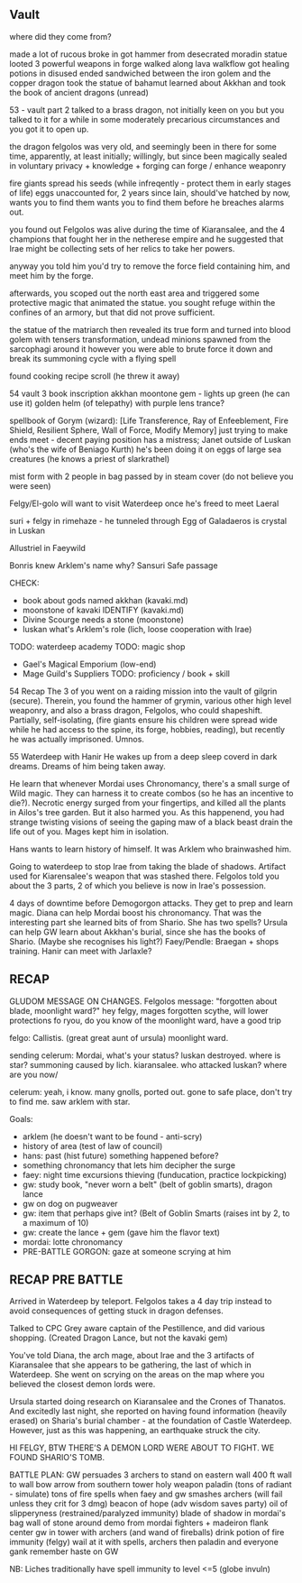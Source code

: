 ## Vault
where did they come from?

made a lot of rucous broke in got hammer from desecrated moradin statue
looted 3 powerful weapons in forge
walked along lava walkflow
got healing potions in disused
ended sandwiched between the iron golem and the copper dragon
took the statue of bahamut
learned about Akkhan
and took the book of ancient dragons (unread)


53 - vault part 2
talked to a brass dragon, not initially keen on you
but you talked to it for a while in some moderately precarious circumstances
and you got it to open up.

the dragon felgolos was very old, and seemingly been in there for some time, apparently, at least initially; willingly, but since been magically sealed in
voluntary privacy + knowledge + forging
can forge / enhance weaponry

fire giants spread his seeds (while infreqently - protect them in early stages of life)
eggs unaccounted for, 2 years since lain, should've hatched by now, wants you to find them
wants you to find them before he breaches alarms out.

you found out Felgolos was alive during the time of Kiaransalee,
and the 4 champions that fought her in the netherese empire
and he suggested that Irae might be collecting sets of her relics to take her powers.

anyway you told him you'd try to remove the force field containing him, and meet him by the forge.

afterwards, you scoped out the north east area and triggered some protective magic that animated the statue. you sought refuge within the confines of an armory, but that did not prove sufficient.

the statue of the matriarch then revealed its true form and turned into blood golem with tensers transformation, undead minions spawned from the sarcophagi around it
however you were able to brute force it down and break its summoning cycle with a flying spell

found cooking recipe scroll (he threw it away)

54 vault 3
book inscription akkhan
moontone gem - lights up green (he can use it)
golden helm (of telepathy) with purple lens
trance?

spellbook of Gorym (wizard): [Life Transference, Ray of Enfeeblement, Fire Shield, Resilient Sphere, Wall of Force, Modify Memory]
just trying to make ends meet - decent paying position
has a mistress; Janet outside of Luskan (who's the wife of Beniago Kurth)
he's been doing it on eggs of large sea creatures (he knows a priest of slarkrathel)

mist form with 2 people in bag
passed by in steam cover (do not believe you were seen)

Felgy/El-golo will want to visit Waterdeep once he's freed to meet Laeral

suri + felgy in rimehaze - he tunneled through
Egg of Galadaeros is crystal in Luskan

Allustriel in Faeywild

Bonris knew Arklem's name why?
Sansuri Safe passage

CHECK:
- book about gods named akkhan (kavaki.md)
- moonstone of kavaki IDENTIFY (kavaki.md)
- Divine Scourge needs a stone (moonstone)
- luskan what's Arklem's role (lich, loose cooperation with Irae)

TODO: waterdeep academy
TODO: magic shop
- Gael's Magical Emporium (low-end)
- Mage Guild's Suppliers
TODO: proficiency / book + skill

54 Recap
The 3 of you went on a raiding mission into the vault of gilgrin (secure).
Therein, you found the hammer of grymin, various other high level weaponry, and also a brass dragon, Felgolos, who could shapeshift.
Partially, self-isolating, (fire giants ensure his children were spread wide while he had access to the spine, its forge, hobbies, reading), but recently he was actually imprisoned.
Umnos.

55 Waterdeep with Hanir
He wakes up from a deep sleep coverd in dark dreams. Dreams of him being taken away.

He learn that whenever Mordai uses Chronomancy, there's a small surge of Wild magic. They can harness it to create combos (so he has an incentive to die?). Necrotic energy surged from your fingertips, and killed all the plants in Ailos's tree garden. But it also harmed you. As this happenend, you had strange twisting visions of seeing the gaping maw of a black beast drain the life out of you.
Mages kept him in isolation.

Hans wants to learn history of himself. It was Arklem who brainwashed him.

Going to waterdeep to stop Irae from taking the blade of shadows. Artifact used for Kiarensalee's weapon that was stashed there. Felgolos told you about the 3 parts, 2 of which you believe is now in Irae's possession.

4 days of downtime before Demogorgon attacks.
They get to prep and learn magic.
Diana can help Mordai boost his chronomancy. That was the interesting part she learned bits of from Shario. She has two spells?
Ursula can help GW learn about Akkhan's burial, since she has the books of Shario. (Maybe she recognises his light?)
Faey/Pendle: Braegan + shops training.
Hanir can meet with Jarlaxle?

## RECAP
GLUDOM MESSAGE ON CHANGES.
Felgolos message: "forgotten about blade, moonlight ward?"
hey felgy, mages forgotten scythe, will lower protections fo ryou, do you know of the moonlight ward, have a good trip

felgo: Callistis. (great great aunt of ursula) moonlight ward.

sending celerum: Mordai, what's your status? luskan destroyed. where is star? summoning caused by lich. kiaransalee. who attacked luskan? where are you now/

celerum: yeah, i know. many gnolls, ported out. gone to safe place, don't try to find me. saw arklem with star.

Goals:
- arklem (he doesn't want to be found - anti-scry)
- history of area (test of law of council)
- hans: past (hist future) something happened before?
- something chronomancy that lets him decipher the surge
- faey: night time excursions thieving (funducation, practice lockpicking)
- gw: study book, "never worn a belt" (belt of goblin smarts), dragon lance
- gw on dog on pugweaver
- gw: item that perhaps give int? (Belt of Goblin Smarts (raises int by 2, to a maximum of 10)
- gw: create the lance + gem (gave him the flavor text)
- mordai: lotte chronomancy
- PRE-BATTLE GORGON: gaze at someone scrying at him

## RECAP PRE BATTLE
Arrived in Waterdeep by teleport. Felgolos takes a 4 day trip instead to avoid consequences of getting stuck in dragon defenses.

Talked to CPC Grey aware captain of the Pestillence, and did various shopping.
(Created Dragon Lance, but not the kavaki gem)

You've told Diana, the arch mage, about Irae and the 3 artifacts of Kiaransalee that she appears to be gathering, the last of which in Waterdeep. She went on scrying on the areas on the map where you believed the closest demon lords were.

Ursula started doing research on Kiaransalee and the Crones of Thanatos. And excitedly last night, she reported on having found information (heavily erased) on Sharia's burial chamber - at the foundation of Castle Waterdeep. However, just as this was happening, an earthquake struck the city.

HI FELGY, BTW THERE'S A DEMON LORD WERE ABOUT TO FIGHT. WE FOUND SHARIO'S TOMB.

BATTLE PLAN:
GW persuades 3 archers to stand on eastern wall
400 ft wall to wall
bow arrow from southern tower
holy weapon paladin (tons of radiant - simulate)
tons of fire spells when faey and gw smashes
archers (will fail unless they crit for 3 dmg)
beacon of hope (adv wisdom saves party)
oil of slipperyness (restrained/paralyzed immunity)
blade of shadow in mordai's bag
wall of stone around demo from mordai
fighters + madeiron flank center
gw in tower with archers (and wand of fireballs)
drink potion of fire immunity (felgy)
wail at it with spells, archers
then paladin and everyone gank
remember haste on GW

NB: Liches traditionally have spell immunity to level <=5 (globe invuln)
